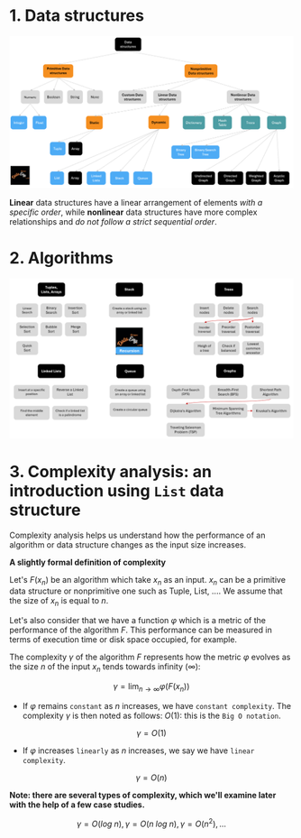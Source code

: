 # 1. Data structures

<img src="./images/data_structures.png" width="800" />

**Linear** data structures have a linear arrangement of elements *with a specific order*, while **nonlinear** data structures have more complex relationships and *do not follow a strict sequential order*.

# 2. Algorithms

<img src="./images/algorithms.png" width="800" />

# 3. Complexity analysis: an introduction using `List` data structure

Complexity analysis helps us understand how the performance of an algorithm or data structure changes as the input size increases.

**A slightly formal definition of complexity**

Let's $F(x_n)$ be an algorithm which take $x_n$ as an input. $x_n$ can be a primitive data structure or nonprimitive one such as Tuple, List, .... We assume that the size of $x_n$ is equal to $n$.

Let's also consider that we have a function $\varphi$ which is a metric of the performance of the algorithm $F$. This performance can be measured in terms of execution time or disk space occupied, for example.

The complexity $\gamma$ of the algorithm $F$ represents how the metric $\varphi$ evolves as the size $n$ of the input $x_n$ tends towards infinity ($\infty$):

$$
\gamma = \lim_{n\to\infty} \varphi(F(x_n))
$$

* If $\varphi$ remains `constant` as $n$ increases, we have `constant complexity`. The complexity $\gamma$ is then noted as follows: $O(1)$: this is the `Big O notation`.

$$
\gamma = O(1)
$$

* If $\varphi$ increases `linearly` as $n$ increases, we say we have `linear complexity`. 

$$
\gamma = O(n)
$$

**Note: there are several types of complexity, which we'll examine later with the help of a few case studies.**


$$
\gamma = O(log \; n), \gamma = O(n \; log \; n), \gamma = O(n^2), ...
$$
